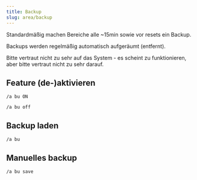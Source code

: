 ```yaml
---
title: Backup
slug: area/backup
---
```


Standardmäßig machen Bereiche alle ~15min sowie vor resets ein Backup.

Backups werden regelmäßig automatisch aufgeräumt (entfernt).

Bitte vertraut nicht zu sehr auf das System - es scheint zu funktionieren,
aber bitte vertraut nicht zu sehr darauf.

## Feature (de-)aktivieren

`/a bu ON`

`/a bu off`

## Backup laden

`/a bu`

## Manuelles backup

`/a bu save`

